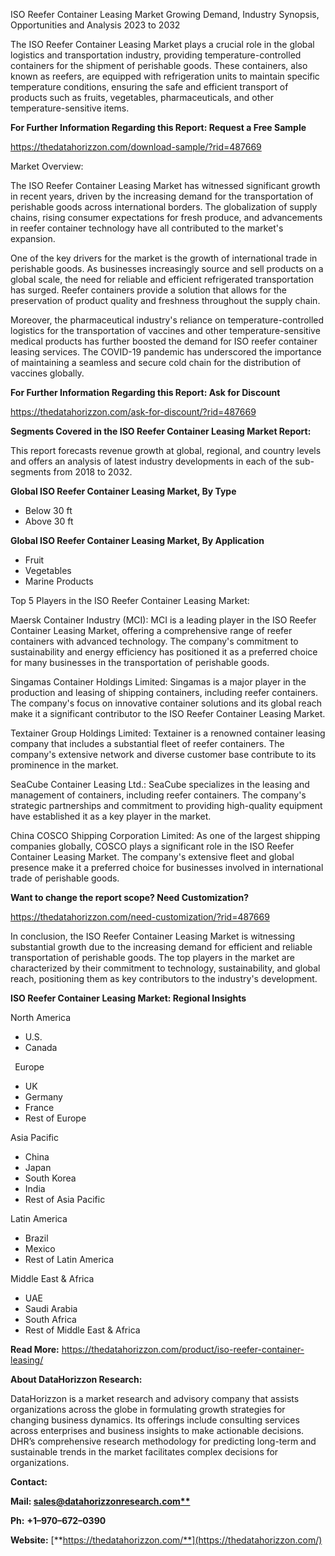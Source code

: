 ﻿ISO Reefer Container Leasing Market Growing Demand, Industry Synopsis, Opportunities and Analysis 2023 to 2032

The ISO Reefer Container Leasing Market plays a crucial role in the global logistics and transportation industry, providing temperature-controlled containers for the shipment of perishable goods. These containers, also known as reefers, are equipped with refrigeration units to maintain specific temperature conditions, ensuring the safe and efficient transport of products such as fruits, vegetables, pharmaceuticals, and other temperature-sensitive items.

**For Further Information Regarding this Report: Request a Free Sample**	

<https://thedatahorizzon.com/download-sample/?rid=487669>

Market Overview:

The ISO Reefer Container Leasing Market has witnessed significant growth in recent years, driven by the increasing demand for the transportation of perishable goods across international borders. The globalization of supply chains, rising consumer expectations for fresh produce, and advancements in reefer container technology have all contributed to the market's expansion.

One of the key drivers for the market is the growth of international trade in perishable goods. As businesses increasingly source and sell products on a global scale, the need for reliable and efficient refrigerated transportation has surged. Reefer containers provide a solution that allows for the preservation of product quality and freshness throughout the supply chain.

Moreover, the pharmaceutical industry's reliance on temperature-controlled logistics for the transportation of vaccines and other temperature-sensitive medical products has further boosted the demand for ISO reefer container leasing services. The COVID-19 pandemic has underscored the importance of maintaining a seamless and secure cold chain for the distribution of vaccines globally.

**For Further Information Regarding this Report: Ask for Discount**	

<https://thedatahorizzon.com/ask-for-discount/?rid=487669>

**Segments Covered in the ISO Reefer Container Leasing Market Report:**

This report forecasts revenue growth at global, regional, and country levels and offers an analysis of latest industry developments in each of the sub-segments from 2018 to 2032.

**Global ISO Reefer Container Leasing Market, By Type**

- Below 30 ft
- Above 30 ft

**Global ISO Reefer Container Leasing Market, By Application**

- Fruit
- Vegetables
- Marine Products

Top 5 Players in the ISO Reefer Container Leasing Market:

Maersk Container Industry (MCI): MCI is a leading player in the ISO Reefer Container Leasing Market, offering a comprehensive range of reefer containers with advanced technology. The company's commitment to sustainability and energy efficiency has positioned it as a preferred choice for many businesses in the transportation of perishable goods.

Singamas Container Holdings Limited: Singamas is a major player in the production and leasing of shipping containers, including reefer containers. The company's focus on innovative container solutions and its global reach make it a significant contributor to the ISO Reefer Container Leasing Market.

Textainer Group Holdings Limited: Textainer is a renowned container leasing company that includes a substantial fleet of reefer containers. The company's extensive network and diverse customer base contribute to its prominence in the market.

SeaCube Container Leasing Ltd.: SeaCube specializes in the leasing and management of containers, including reefer containers. The company's strategic partnerships and commitment to providing high-quality equipment have established it as a key player in the market.

China COSCO Shipping Corporation Limited: As one of the largest shipping companies globally, COSCO plays a significant role in the ISO Reefer Container Leasing Market. The company's extensive fleet and global presence make it a preferred choice for businesses involved in international trade of perishable goods.

**Want to change the report scope? Need Customization?**

<https://thedatahorizzon.com/need-customization/?rid=487669>

In conclusion, the ISO Reefer Container Leasing Market is witnessing substantial growth due to the increasing demand for efficient and reliable transportation of perishable goods. The top players in the market are characterized by their commitment to technology, sustainability, and global reach, positioning them as key contributors to the industry's development.

**ISO Reefer Container Leasing Market: Regional Insights**

North America

- U.S.
- Canada

` `Europe

- UK
- Germany
- France
- Rest of Europe

Asia Pacific	

- China
- Japan
- South Korea
- India
- Rest of Asia Pacific

Latin America

- Brazil
- Mexico
- Rest of Latin America

Middle East & Africa

- UAE
- Saudi Arabia
- South Africa
- Rest of Middle East & Africa

**Read More:** <https://thedatahorizzon.com/product/iso-reefer-container-leasing/>

**About DataHorizzon Research:**

DataHorizzon is a market research and advisory company that assists organizations across the globe in formulating growth strategies for changing business dynamics. Its offerings include consulting services across enterprises and business insights to make actionable decisions. DHR’s comprehensive research methodology for predicting long-term and sustainable trends in the market facilitates complex decisions for organizations.

**Contact:**

**Mail: [sales@datahorizzonresearch.com**](mailto:sales@datahorizzonresearch.com)**

**Ph:** **+1–970–672–0390**

**Website:** [**https://thedatahorizzon.com/**](https://thedatahorizzon.com/)


